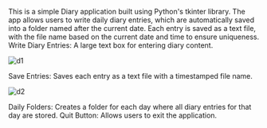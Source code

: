 This is a simple Diary application built using Python's tkinter library. The app allows users to write daily diary entries, which are automatically saved into a folder named after the current date. Each entry is saved as a text file, with the file name based on the current date and time to ensure uniqueness.
Write Diary Entries: A large text box for entering diary content.

![d1](https://github.com/user-attachments/assets/39f30826-dbb8-4a81-978b-e1eae86d7b54)

Save Entries: Saves each entry as a text file with a timestamped file name.

![d2](https://github.com/user-attachments/assets/69b1d44f-42bb-46c1-97c6-82c3033b0d53)

Daily Folders: Creates a folder for each day where all diary entries for that day are stored.
Quit Button: Allows users to exit the application.
